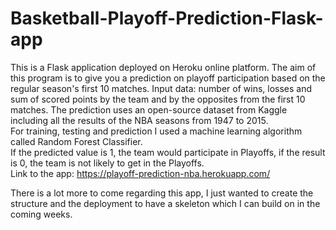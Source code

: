 # Basketball-Playoff-Prediction-Flask-app  
This is a Flask application deployed on Heroku online platform.  The aim of this program is to give you a prediction on playoff participation based on the regular season's first 10 matches. 
Input data: number of wins, losses and sum of scored points by the team and by the opposites from the first 10 matches.
The prediction uses an open-source dataset from Kaggle including all the results of the NBA seasons from 1947 to 2015.  
For training, testing and prediction I used a machine learning algorithm called Random Forest Classifier.  
If the predicted value is 1, the team would participate in Playoffs, if the result is 0, the team is not likely to get in the Playoffs.  
Link to the app: https://playoff-prediction-nba.herokuapp.com/
  
  There is a lot more to come regarding this app, I just wanted to create the structure and the deployment to have a skeleton which I can build on in the coming weeks.
